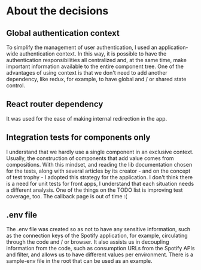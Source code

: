 # About the decisions

## Global authentication context

To simplify the management of user authentication, I used an application-wide authentication context. In this way, it is possible to have the authentication responsibilities all centralized and, at the same time, make important information available to the entire component tree.
One of the advantages of using context is that we don't need to add another dependency, like redux, for example, to have global and / or shared state control.


## React router dependency

It was used for the ease of making internal redirection in the app.


## Integration tests for components only


I understand that we hardly use a single component in an exclusive context. Usually, the construction of components that add value comes from compositions. With this mindset, and reading the lib documentation chosen for the tests, along with several articles by its creator - and on the concept of test trophy - I adopted this strategy for the application.
I don't think there is a need for unit tests for front apps, I understand that each situation needs a different analysis.
One of the things on the TODO list is improving test coverage, too. The callback page is out of time :(


## .env file

The .env file was created so as not to have any sensitive information, such as the connection keys of the Spotify application, for example, circulating through the code and / or browser.
It also assists us in decoupling information from the code, such as consumption URLs from the Spotify APIs and filter, and allows us to have different values per environment.
There is a sample-env file in the root that can be used as an example.






